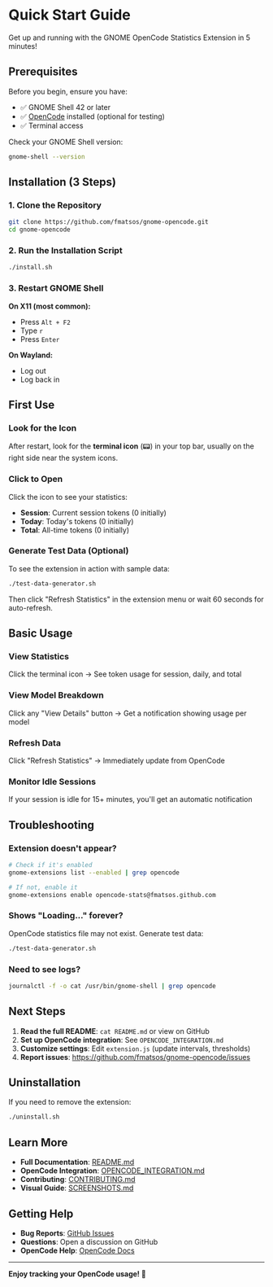 # Quick Start Guide

Get up and running with the GNOME OpenCode Statistics Extension in 5 minutes!

## Prerequisites

Before you begin, ensure you have:

- ✅ GNOME Shell 42 or later
- ✅ [OpenCode](https://github.com/sst/opencode) installed (optional for testing)
- ✅ Terminal access

Check your GNOME Shell version:
```bash
gnome-shell --version
```

## Installation (3 Steps)

### 1. Clone the Repository

```bash
git clone https://github.com/fmatsos/gnome-opencode.git
cd gnome-opencode
```

### 2. Run the Installation Script

```bash
./install.sh
```

### 3. Restart GNOME Shell

**On X11 (most common):**
- Press `Alt + F2`
- Type `r`
- Press `Enter`

**On Wayland:**
- Log out
- Log back in

## First Use

### Look for the Icon

After restart, look for the **terminal icon** (📟) in your top bar, usually on the right side near the system icons.

### Click to Open

Click the icon to see your statistics:
- **Session**: Current session tokens (0 initially)
- **Today**: Today's tokens (0 initially)  
- **Total**: All-time tokens (0 initially)

### Generate Test Data (Optional)

To see the extension in action with sample data:

```bash
./test-data-generator.sh
```

Then click "Refresh Statistics" in the extension menu or wait 60 seconds for auto-refresh.

## Basic Usage

### View Statistics

Click the terminal icon → See token usage for session, daily, and total

### View Model Breakdown

Click any "View Details" button → Get a notification showing usage per model

### Refresh Data

Click "Refresh Statistics" → Immediately update from OpenCode

### Monitor Idle Sessions

If your session is idle for 15+ minutes, you'll get an automatic notification

## Troubleshooting

### Extension doesn't appear?

```bash
# Check if it's enabled
gnome-extensions list --enabled | grep opencode

# If not, enable it
gnome-extensions enable opencode-stats@fmatsos.github.com
```

### Shows "Loading..." forever?

OpenCode statistics file may not exist. Generate test data:
```bash
./test-data-generator.sh
```

### Need to see logs?

```bash
journalctl -f -o cat /usr/bin/gnome-shell | grep opencode
```

## Next Steps

1. **Read the full README**: `cat README.md` or view on GitHub
2. **Set up OpenCode integration**: See `OPENCODE_INTEGRATION.md`
3. **Customize settings**: Edit `extension.js` (update intervals, thresholds)
4. **Report issues**: https://github.com/fmatsos/gnome-opencode/issues

## Uninstallation

If you need to remove the extension:

```bash
./uninstall.sh
```

## Learn More

- **Full Documentation**: [README.md](README.md)
- **OpenCode Integration**: [OPENCODE_INTEGRATION.md](OPENCODE_INTEGRATION.md)
- **Contributing**: [CONTRIBUTING.md](CONTRIBUTING.md)
- **Visual Guide**: [SCREENSHOTS.md](SCREENSHOTS.md)

## Getting Help

- **Bug Reports**: [GitHub Issues](https://github.com/fmatsos/gnome-opencode/issues)
- **Questions**: Open a discussion on GitHub
- **OpenCode Help**: [OpenCode Docs](https://github.com/sst/opencode)

---

**Enjoy tracking your OpenCode usage! 🚀**
